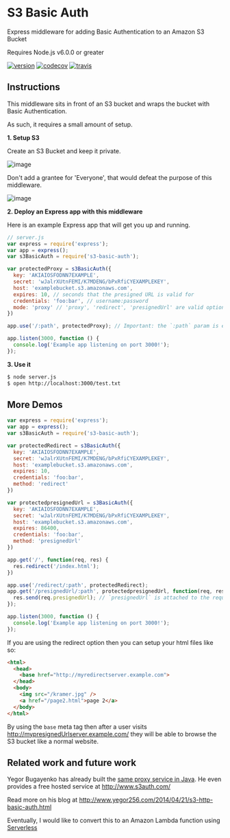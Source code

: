 # S3 Basic Auth

Express middleware for adding Basic Authentication to an Amazon S3 Bucket

Requires Node.js v6.0.0 or greater

[![version](https://img.shields.io/npm/v/s3-basic-auth.svg?maxAge=2592000)](https://img.shields.io/npm/v/s3-basic-auth.svg?maxAge=2592000)
[![codecov](https://codecov.io/gh/aesopwolf/s3-basic-auth/branch/master/graph/badge.svg)](https://codecov.io/gh/aesopwolf/s3-basic-auth)
[![travis](https://travis-ci.org/aesopwolf/s3-basic-auth.svg?branch=master)](https://travis-ci.org/aesopwolf/s3-basic-auth.svg)

## Instructions

This middleware sits in front of an S3 bucket and wraps the bucket with Basic Authentication.

As such, it requires a small amount of setup.

**1. Setup S3**

Create an S3 Bucket and keep it private.

![image](https://cloud.githubusercontent.com/assets/6847633/17079094/de269018-50ba-11e6-8f8e-8c7379f15aa9.png)

Don't add a grantee for 'Everyone', that would defeat the purpose of this middleware.

![image](https://cloud.githubusercontent.com/assets/6847633/17079112/3d550b8c-50bb-11e6-9a3b-51ae17296f7a.png)

**2. Deploy an Express app with this middleware**

Here is an example Express app that will get you up and running.

```js
// server.js
var express = require('express');
var app = express();
var s3BasicAuth = require('s3-basic-auth');

var protectedProxy = s3BasicAuth({
  key: 'AKIAIOSFODNN7EXAMPLE',
  secret: 'wJalrXUtnFEMI/K7MDENG/bPxRfiCYEXAMPLEKEY',
  host: 'examplebucket.s3.amazonaws.com',
  expires: 10, // seconds that the presigned URL is valid for
  credentials: 'foo:bar', // username:password
  mode: 'proxy' // 'proxy', 'redirect', 'presignedUrl' are valid options
})

app.use('/:path', protectedProxy); // Important: the `:path` param is expected by the middleware

app.listen(3000, function () {
  console.log('Example app listening on port 3000!');
});
```

**3. Use it**

```sh
$ node server.js
$ open http://localhost:3000/test.txt
```

## More Demos

```js
var express = require('express');
var app = express();
var s3BasicAuth = require('s3-basic-auth');

var protectedRedirect = s3BasicAuth({
  key: 'AKIAIOSFODNN7EXAMPLE',
  secret: 'wJalrXUtnFEMI/K7MDENG/bPxRfiCYEXAMPLEKEY',
  host: 'examplebucket.s3.amazonaws.com',
  expires: 10,
  credentials: 'foo:bar',
  method: 'redirect'
})

var protectedpresignedUrl = s3BasicAuth({
  key: 'AKIAIOSFODNN7EXAMPLE',
  secret: 'wJalrXUtnFEMI/K7MDENG/bPxRfiCYEXAMPLEKEY',
  host: 'examplebucket.s3.amazonaws.com',
  expires: 86400,
  credentials: 'foo:bar',
  method: 'presignedUrl'
})

app.get('/', function(req, res) {
  res.redirect('/index.html');
})

app.use('/redirect/:path', protectedRedirect);
app.get('/presignedUrl/:path', protectedpresignedUrl, function(req, res) {
  res.send(req.presignedUrl); // `presignedUrl` is attached to the request object
});

app.listen(3000, function () {
  console.log('Example app listening on port 3000!');
});

```

If you are using the redirect option then you can setup your html files like so:

```html
<html>
  <head>
    <base href="http://myredirectserver.example.com">
  </head>
  <body>
    <img src="/kramer.jpg" />
    <a href="/page2.html">page 2</a>
  </body>
</html>
```

By using the `base` meta tag then after a user visits http://mypresignedUrlserver.example.com/
they will be able to browse the S3 bucket like a normal website.

## Related work and future work

Yegor Bugayenko has already built the [same proxy service in Java](https://github.com/yegor256/s3auth).
He even provides a free hosted service at http://www.s3auth.com/

Read more on his blog at http://www.yegor256.com/2014/04/21/s3-http-basic-auth.html

Eventually, I would like to convert this to an Amazon Lambda function using [Serverless](http://serverless.com/)
